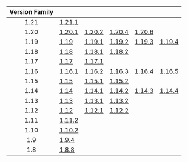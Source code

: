 | Version Family | | | | | |
|:---:|---|---|---|---|---|
| 1.21 | [1.21.1](https://github.com/BaldGang/spigot-build/releases/download/20241016/spigot-1.21.1.jar) | | | | |
| 1.20 | [1.20.1](https://github.com/BaldGang/spigot-build/releases/download/20241016/spigot-1.20.1.jar) | [1.20.2](https://github.com/BaldGang/spigot-build/releases/download/20241016/spigot-1.20.2.jar) | [1.20.4](https://github.com/BaldGang/spigot-build/releases/download/20241016/spigot-1.20.4.jar) | [1.20.6](https://github.com/BaldGang/spigot-build/releases/download/20241016/spigot-1.20.6.jar) | |
| 1.19 | [1.19](https://github.com/BaldGang/spigot-build/releases/download/20241016/spigot-1.19.jar) | [1.19.1](https://github.com/BaldGang/spigot-build/releases/download/20241016/spigot-1.19.1.jar) | [1.19.2](https://github.com/BaldGang/spigot-build/releases/download/20241016/spigot-1.19.2.jar) | [1.19.3](https://github.com/BaldGang/spigot-build/releases/download/20241016/spigot-1.19.3.jar) | [1.19.4](https://github.com/BaldGang/spigot-build/releases/download/20241016/spigot-1.19.4.jar) |
| 1.18 | [1.18](https://github.com/BaldGang/spigot-build/releases/download/20241016/spigot-1.18.jar) | [1.18.1](https://github.com/BaldGang/spigot-build/releases/download/20241016/spigot-1.18.1.jar) | [1.18.2](https://github.com/BaldGang/spigot-build/releases/download/20241016/spigot-1.18.2.jar) | | |
| 1.17 | [1.17](https://github.com/BaldGang/spigot-build/releases/download/20241016/spigot-1.17.jar) | [1.17.1](https://github.com/BaldGang/spigot-build/releases/download/20241016/spigot-1.17.1.jar) | | | |
| 1.16 | [1.16.1](https://github.com/BaldGang/spigot-build/releases/download/20241016/spigot-1.16.1.jar) | [1.16.2](https://github.com/BaldGang/spigot-build/releases/download/20241016/spigot-1.16.2.jar) | [1.16.3](https://github.com/BaldGang/spigot-build/releases/download/20241016/spigot-1.16.3.jar) | [1.16.4](https://github.com/BaldGang/spigot-build/releases/download/20241016/spigot-1.16.4.jar) | [1.16.5](https://github.com/BaldGang/spigot-build/releases/download/20241016/spigot-1.16.5.jar) |
| 1.15 | [1.15](https://github.com/BaldGang/spigot-build/releases/download/20241016/spigot-1.15.jar) | [1.15.1](https://github.com/BaldGang/spigot-build/releases/download/20241016/spigot-1.15.1.jar) | [1.15.2](https://github.com/BaldGang/spigot-build/releases/download/20241016/spigot-1.15.2.jar) | | |
| 1.14 | [1.14](https://github.com/BaldGang/spigot-build/releases/download/20241016/spigot-1.14.jar) | [1.14.1](https://github.com/BaldGang/spigot-build/releases/download/20241016/spigot-1.14.1.jar) | [1.14.2](https://github.com/BaldGang/spigot-build/releases/download/20241016/spigot-1.14.2.jar) | [1.14.3](https://github.com/BaldGang/spigot-build/releases/download/20241016/spigot-1.14.3.jar) | [1.14.4](https://github.com/BaldGang/spigot-build/releases/download/20241016/spigot-1.14.4.jar) |
| 1.13 | [1.13](https://github.com/BaldGang/spigot-build/releases/download/20241016/spigot-1.13.jar) | [1.13.1](https://github.com/BaldGang/spigot-build/releases/download/20241016/spigot-1.13.1.jar) | [1.13.2](https://github.com/BaldGang/spigot-build/releases/download/20241016/spigot-1.13.2.jar) | | |
| 1.12 | [1.12](https://github.com/BaldGang/spigot-build/releases/download/20241016/spigot-1.12.jar) | [1.12.1](https://github.com/BaldGang/spigot-build/releases/download/20241016/spigot-1.12.1.jar) | [1.12.2](https://github.com/BaldGang/spigot-build/releases/download/20241016/spigot-1.12.2.jar) | | |
| 1.11 | [1.11.2](https://github.com/BaldGang/spigot-build/releases/download/20241016/spigot-1.11.2.jar) | | | | |
| 1.10 | [1.10.2](https://github.com/BaldGang/spigot-build/releases/download/20241016/spigot-1.10.2.jar) | | | | |
| 1.9 | [1.9.4](https://github.com/BaldGang/spigot-build/releases/download/20241016/spigot-1.9.4.jar) | | | | |
| 1.8 | [1.8.8](https://github.com/BaldGang/spigot-build/releases/download/20241016/spigot-1.8.8.jar) | | | | |
